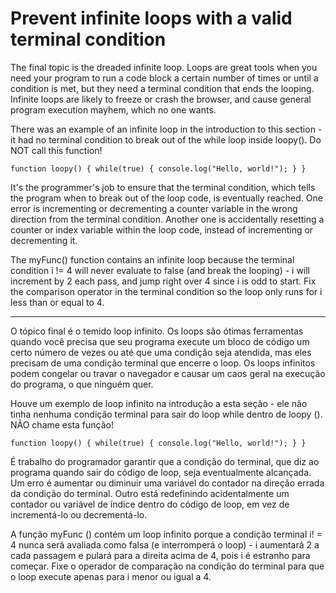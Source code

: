 # Prevent infinite loops with a valid terminal condition

The final topic is the dreaded infinite loop. Loops are great tools when you need your program to run a code block a certain number of times or until a condition is met, but they need a terminal condition that ends the looping. Infinite loops are likely to freeze or crash the browser, and cause general program execution mayhem, which no one wants.

There was an example of an infinite loop in the introduction to this section - it had no terminal condition to break out of the while loop inside loopy(). Do NOT call this function!

`function loopy() {
  while(true) {
    console.log("Hello, world!");
  }
}`

It's the programmer's job to ensure that the terminal condition, which tells the program when to break out of the loop code, is eventually reached. One error is incrementing or decrementing a counter variable in the wrong direction from the terminal condition. Another one is accidentally resetting a counter or index variable within the loop code, instead of incrementing or decrementing it.

The myFunc() function contains an infinite loop because the terminal condition i != 4 will never evaluate to false (and break the looping) - i will increment by 2 each pass, and jump right over 4 since i is odd to start. Fix the comparison operator in the terminal condition so the loop only runs for i less than or equal to 4.

---

O tópico final é o temido loop infinito. Os loops são ótimas ferramentas quando você precisa que seu programa execute um bloco de código um certo número de vezes ou até que uma condição seja atendida, mas eles precisam de uma condição terminal que encerre o loop. Os loops infinitos podem congelar ou travar o navegador e causar um caos geral na execução do programa, o que ninguém quer.

Houve um exemplo de loop infinito na introdução a esta seção - ele não tinha nenhuma condição terminal para sair do loop while dentro de loopy (). NÃO chame esta função!

`function loopy() {
  while(true) {
    console.log("Hello, world!");
  }
}`

É trabalho do programador garantir que a condição do terminal, que diz ao programa quando sair do código de loop, seja eventualmente alcançada. Um erro é aumentar ou diminuir uma variável do contador na direção errada da condição do terminal. Outro está redefinindo acidentalmente um contador ou variável de índice dentro do código de loop, em vez de incrementá-lo ou decrementá-lo.

A função myFunc () contém um loop infinito porque a condição terminal i! = 4 nunca será avaliada como falsa (e interromperá o loop) - i aumentará 2 a cada passagem e pulará para a direita acima de 4, pois i é estranho para começar. Fixe o operador de comparação na condição do terminal para que o loop execute apenas para i menor ou igual a 4. 

